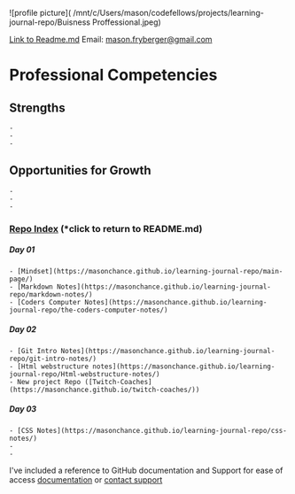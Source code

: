 



 ![profile picture]( /mnt/c/Users/mason/codefellows/projects/learning-journal-repo/Buisness Proffessional.jpeg) 


 [Link to Readme.md](https://masonchance.github.io/learning-journal-repo/readme.md)  Email: mason.fryberger@gmail.com 



# Professional Competencies

  ## Strengths
    -
    -
    -
  ## Opportunities for Growth
    -
    -
    -
     
     


### [Repo Index](https://masonchance.github.io/learning-journal-repo/) (*click to return to README.md)

##### Day 01
    - [Mindset](https://masonchance.github.io/learning-journal-repo/main-page/)
    - [Markdown Notes](https://masonchance.github.io/learning-journal-repo/markdown-notes/)
    - [Coders Computer Notes](https://masonchance.github.io/learning-journal-repo/the-coders-computer-notes/)

##### Day 02
    - [Git Intro Notes](https://masonchance.github.io/learning-journal-repo/git-intro-notes/)
    - [Html webstructure notes](https://masonchance.github.io/learning-journal-repo/Html-webstructure-notes/)
    - New project Repo ([Twitch-Coaches](https://masonchance.github.io/twitch-coaches/))

##### Day 03
    - [CSS Notes](https://masonchance.github.io/learning-journal-repo/css-notes/)
    -
    -

I've included a reference to GitHub documentation and Support for ease of access
[documentation](https://help.github.com/categories/github-pages-basics/) or [contact support](https://github.com/contact)